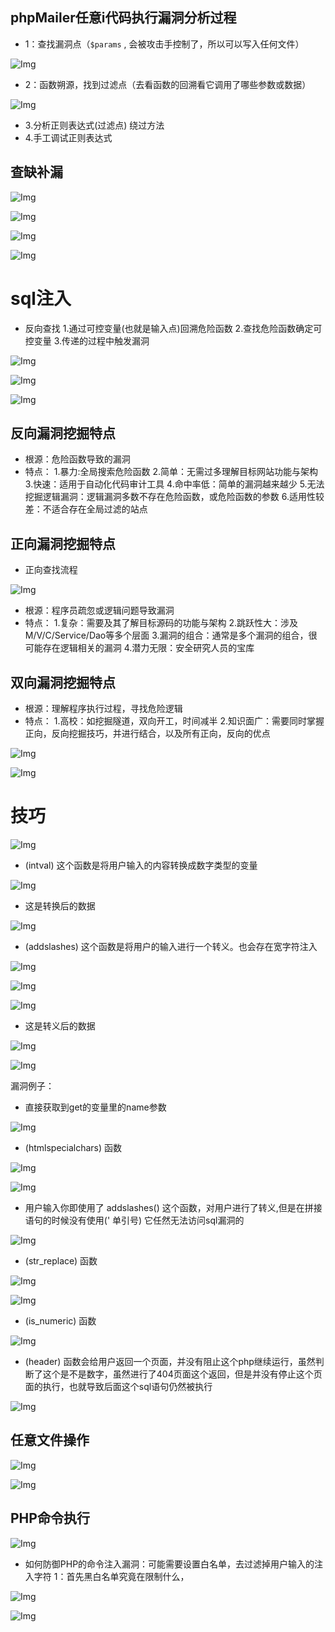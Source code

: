 ## phpMailer任意i代码执行漏洞分析过程

* 1：查找漏洞点（`$params` , 会被攻击手控制了，所以可以写入任何文件） 

![Img](https://rtyu-1317440738.cos.ap-guangzhou.myqcloud.com/202305091946901.webp)

* 2：函数朔源，找到过滤点（去看函数的回溯看它调用了哪些参数或数据）

![Img](https://rtyu-1317440738.cos.ap-guangzhou.myqcloud.com/202305091947242.webp)

* 3.分析正则表达式(过滤点) 绕过方法
* 4.手工调试正则表达式

## 查缺补漏

![Img](https://rtyu-1317440738.cos.ap-guangzhou.myqcloud.com/202305091947789.webp)


![Img](https://rtyu-1317440738.cos.ap-guangzhou.myqcloud.com/202305091947773.webp)


![Img](https://rtyu-1317440738.cos.ap-guangzhou.myqcloud.com/202305091947475.webp)

![Img](https://rtyu-1317440738.cos.ap-guangzhou.myqcloud.com/202305091948917.webp)


# sql注入

* 反向查找
1.通过可控变量(也就是输入点)回溯危险函数
2.查找危险函数确定可控变量
3.传递的过程中触发漏洞

![Img](https://rtyu-1317440738.cos.ap-guangzhou.myqcloud.com/202305091948452.webp)


![Img](https://rtyu-1317440738.cos.ap-guangzhou.myqcloud.com/202305091948237.webp)


![Img](https://rtyu-1317440738.cos.ap-guangzhou.myqcloud.com/202305091948915.webp)



## 反向漏洞挖掘特点
* 根源：危险函数导致的漏洞
* 特点：
1.暴力:全局搜索危险函数
2.简单：无需过多理解目标网站功能与架构
3.快速：适用于自动化代码审计工具
4.命中率低：简单的漏洞越来越少
5.无法挖掘逻辑漏洞：逻辑漏洞多数不存在危险函数，或危险函数的参数
6.适用性较差：不适合存在全局过滤的站点




## 正向漏洞挖掘特点
* 正向查找流程

![Img](https://rtyu-1317440738.cos.ap-guangzhou.myqcloud.com/202305091949449.webp)



* 根源：程序员疏忽或逻辑问题导致漏洞
* 特点：
1.复杂：需要及其了解目标源码的功能与架构
2.跳跃性大：涉及M/V/C/Service/Dao等多个层面
3.漏洞的组合：通常是多个漏洞的组合，很可能存在逻辑相关的漏洞
4.潜力无限：安全研究人员的宝库


## 双向漏洞挖掘特点
* 根源：理解程序执行过程，寻找危险逻辑
* 特点：
1.高校：如挖掘隧道，双向开工，时间减半
2.知识面广：需要同时掌握正向，反向挖掘技巧，并进行结合，以及所有正向，反向的优点



![Img](https://rtyu-1317440738.cos.ap-guangzhou.myqcloud.com/202305091949912.webp)

![Img](https://rtyu-1317440738.cos.ap-guangzhou.myqcloud.com/202305091949632.webp)

# 技巧

![Img](https://rtyu-1317440738.cos.ap-guangzhou.myqcloud.com/202305091949750.webp)

* (intval) 这个函数是将用户输入的内容转换成数字类型的变量

![Img](https://rtyu-1317440738.cos.ap-guangzhou.myqcloud.com/202305091950753.webp)


* 这是转换后的数据

![Img](https://rtyu-1317440738.cos.ap-guangzhou.myqcloud.com/202305091950380.webp)


* (addslashes) 这个函数是将用户的输入进行一个转义。也会存在宽字符注入

![Img](https://rtyu-1317440738.cos.ap-guangzhou.myqcloud.com/202305091950939.webp)


![Img](https://rtyu-1317440738.cos.ap-guangzhou.myqcloud.com/202305091951022.webp)


![Img](https://rtyu-1317440738.cos.ap-guangzhou.myqcloud.com/202305091951281.webp)



* 这是转义后的数据

![Img](https://rtyu-1317440738.cos.ap-guangzhou.myqcloud.com/202305091951613.webp)


![Img](https://rtyu-1317440738.cos.ap-guangzhou.myqcloud.com/202305091951795.webp)




漏洞例子：

* 直接获取到get的变量里的name参数


![Img](https://rtyu-1317440738.cos.ap-guangzhou.myqcloud.com/202305091952419.webp)


* (htmlspecialchars) 函数

![Img](https://rtyu-1317440738.cos.ap-guangzhou.myqcloud.com/202305091952905.webp)


![Img](https://rtyu-1317440738.cos.ap-guangzhou.myqcloud.com/202305091952511.webp)


* 用户输入你即使用了 addslashes() 这个函数，对用户进行了转义,但是在拼接语句的时候没有使用(' 单引号) 它任然无法访问sql漏洞的

![Img](https://rtyu-1317440738.cos.ap-guangzhou.myqcloud.com/202305091953959.webp)


* (str_replace) 函数

![Img](https://rtyu-1317440738.cos.ap-guangzhou.myqcloud.com/202305091953368.webp)


![Img](https://rtyu-1317440738.cos.ap-guangzhou.myqcloud.com/202305091953939.webp)


* (is_numeric) 函数

![Img](https://rtyu-1317440738.cos.ap-guangzhou.myqcloud.com/202305091953576.webp)

* (header) 函数会给用户返回一个页面，并没有阻止这个php继续运行，虽然判断了这个是不是数字，虽然进行了404页面这个返回，但是并没有停止这个页面的执行，也就导致后面这个sql语句仍然被执行

![Img](https://rtyu-1317440738.cos.ap-guangzhou.myqcloud.com/202305091954504.webp)

  



## 任意文件操作


![Img](https://rtyu-1317440738.cos.ap-guangzhou.myqcloud.com/202305091954825.webp)


![Img](https://rtyu-1317440738.cos.ap-guangzhou.myqcloud.com/202305091954752.webp)



## PHP命令执行

![Img](https://rtyu-1317440738.cos.ap-guangzhou.myqcloud.com/202305091954431.webp)


* 如何防御PHP的命令注入漏洞：可能需要设置白名单，去过滤掉用户输入的注入字符
1：首先黑白名单究竟在限制什么， 


![Img](https://rtyu-1317440738.cos.ap-guangzhou.myqcloud.com/202305091954468.webp)


![Img](https://rtyu-1317440738.cos.ap-guangzhou.myqcloud.com/202305091955680.webp)

